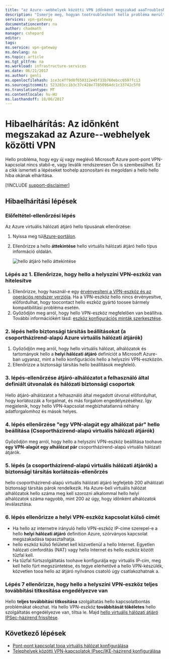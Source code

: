 ```yaml
---
title: "az Azure--webhelyek közötti VPN időnként megszakad aaaTroubleshoot |} Microsoft Docs"
description: "Ismerje meg, hogyan tootroubleshoot hello probléma merült fel a melyik rendszeresen leválasztása hello telephelyek közötti VPN-kapcsolatot."
services: vpn-gateway
documentationcenter: na
author: chadmath
manager: cshepard
editor: 
tags: 
ms.service: vpn-gateway
ms.devlang: na
ms.topic: article
ms.tgt_pltfrm: na
ms.workload: infrastructure-services
ms.date: 06/21/2017
ms.author: genli
ms.openlocfilehash: 1ce3c4ff9d8f650312e45f33b760ebcc6597fc13
ms.sourcegitcommit: 523283cc1b3c37c428e77850964dc1c33742c5f0
ms.translationtype: MT
ms.contentlocale: hu-HU
ms.lasthandoff: 10/06/2017
---
```

# <a name="troubleshooting-azure-site-to-site-vpn-disconnects-intermittently"></a>Hibaelhárítás: Az időnként megszakad az Azure--webhelyek közötti VPN

Hello probléma, hogy egy új vagy meglévő Microsoft Azure pont-pont VPN-kapcsolat nincs stabil-e, vagy leválik rendszeresen Ön is szembesülhet. Ez a cikk ismerteti a lépéseket toohelp azonosítani és megoldani a hello hello hiba okának elhárítása. 

[!INCLUDE [support-disclaimer](../../includes/support-disclaimer.md)]

## <a name="troubleshooting-steps"></a>Hibaelhárítási lépések

### <a name="prerequisite-step"></a>Előfeltétel-ellenőrzési lépés

Az Azure virtuális hálózati átjáró hello típusának ellenőrzése:

1. Nyissa meg túl[Azure-portálon](https://portal.azure.com).
2. Ellenőrizze a hello **áttekintése** hello virtuális hálózati átjáró hello típus információ oldalán.
    
    ![hello átjáró hello áttekintése](media\vpn-gateway-troubleshoot-site-to-site-disconnected-intermittently\gatewayoverview.png)

### <a name="step-1-check-whether-hello-on-premises-vpn-device-is-validated"></a>Lépés az 1. Ellenőrizze, hogy hello a helyszíni VPN-eszköz van hitelesítve

1. Ellenőrizze, hogy használ-e egy [érvényesíteni a VPN-eszköz és az operációs rendszer verziója](vpn-gateway-about-vpn-devices.md#devicetable). Ha a VPN-eszköz hello nincs érvényesítve, előfordulhat, hogy toocontact hello eszköz gyártó toosee bármely kompatibilitási probléma esetén.
2. Győződjön meg arról, hogy hello VPN-eszköz megfelelően van beállítva. További információkért lásd: [eszköz konfigurációs minták szerkesztése](vpn-gateway-about-vpn-devices.md#editing).

### <a name="step-2-check-hello-security-association-settingsfor-policy-based-azure-virtual-network-gateways"></a>2. lépés hello biztonsági társítás beállításokat (a csoportházirend-alapú Azure virtuális hálózati átjárók)

1. Győződjön meg arról, hogy hello virtuális hálózat, alhálózatok és tartományok hello a **helyi hálózati átjáró** definíciót a Microsoft Azure-ban ugyanaz, mint a hello konfigurációs hello a helyszíni VPN-eszközön.
2. Ellenőrizze a biztonsági társítás hello beállítások megfelelő.

### <a name="step-3-check-for-user-defined-routes-or-network-security-groups-on-gateway-subnet"></a>3. lépés-ellenőrzése átjáró-alhálózatot a felhasználó által definiált útvonalak és hálózati biztonsági csoportok

Hello átjáró-alhálózatot a felhasználó által megadott útvonal előfordulhat, hogy korlátozzák a forgalmat, és más forgalom engedélyezéséhez. Így megjelenik, hogy hello VPN-kapcsolat megbízhatatlanná néhány adatforgalomhoz és mások helyes. 

### <a name="step-4-check-hello-one-vpn-tunnel-per-subnet-pair-setting-for-policy-based-virtual-network-gateways"></a>4. lépés ellenőrzése "egy VPN-alagút egy alhálózat pár" hello beállítása (Csoportházirend-alapú virtuális hálózati átjárók)

Győződjön meg arról, hogy hello a helyszíni VPN-eszköz beállítása toohave **egy VPN-alagút egy alhálózat pár** csoportházirend-alapú virtuális hálózati átjárók.

### <a name="step-5-check-for-security-association-limitation-for-policy-based-virtual-network-gateways"></a>5. lépés (a csoportházirend-alapú virtuális hálózati átjárók) a biztonsági társítás korlátozás-ellenőrzés

hello csoportházirend-alapú virtuális hálózati átjáró legfeljebb 200 alhálózati biztonsági társítás párok rendelkezik. Ha Azure-beli virtuális hálózat alhálózatok hello száma meg kell szorozni alkalommal hello helyi alhálózatok száma nagyobb, mint 200 az úgy, hogy időnként alhálózatok leválasztása.

### <a name="step-6-check-on-premises-vpn-device-external-interface-address"></a>6. lépés ellenőrizze a helyi VPN-eszköz kapcsolat külső címét

- Ha hello az internetre irányuló hello VPN-eszköz IP-címe szerepel-e a hello **helyi hálózati átjáró** definition Azure, szórványos kapcsolat megszakadása tapasztalhatja.
- hello eszköz külső felületet kell közvetlenül a hello Internet. Egyetlen hálózati címfordítás (NAT) vagy hello Internet és hello eszköz között tűzfal kell.
-  Ha tűzfal fürtszolgáltatás toohave konfigurálja egy virtuális IP-cím, meg kell hello fürt megszüntetése, és tegye elérhetővé a hello VPN-készülék, közvetlen tooa hello az átjáró nyilvános csatoló úgy csatlakozhatnak a.

### <a name="step-7-check-whether-hello-on-premises-vpn-device-has-perfect-forward-secrecy-enabled"></a>Lépés 7 ellenőrizze, hogy hello a helyszíni VPN-eszköz teljes továbbítási titkosítása engedélyezve van

Hello **teljes továbbítási titkosítása** szolgáltatás hello kapcsolatbontás problémákat okozhat. Ha hello VPN-eszköz **továbbítását tökéletes** hello szolgáltatás engedélyezve van, tiltsa le. Majd [hello virtuális hálózati átjáró IPSec-házirend frissítése](vpn-gateway-ipsecikepolicy-rm-powershell.md#managepolicy).

## <a name="next-steps"></a>Következő lépések

- [Pont-pont kapcsolat tooa virtuális hálózat konfigurálása](vpn-gateway-howto-site-to-site-resource-manager-portal.md)
- [Telephelyek közötti VPN-kapcsolatok IPsec/IKE-házirend konfigurálása](vpn-gateway-ipsecikepolicy-rm-powershell.md)

